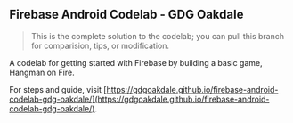 ## Firebase Android Codelab - GDG Oakdale

> This is the complete solution to the codelab; you can pull this branch for comparision, tips, or modification.

A codelab for getting started with Firebase by building a basic game, Hangman on Fire.

For steps and guide, visit [https://gdgoakdale.github.io/firebase-android-codelab-gdg-oakdale/](https://gdgoakdale.github.io/firebase-android-codelab-gdg-oakdale/).